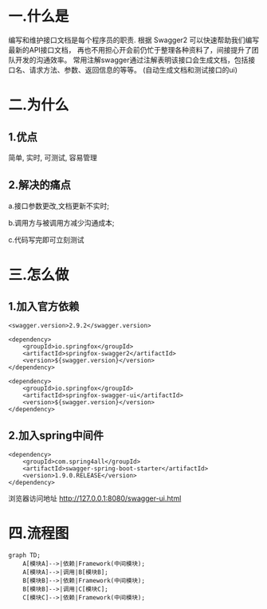 
# 一.什么是

编写和维护接口文档是每个程序员的职责.
根据 Swagger2 可以快速帮助我们编写最新的API接口文档，
再也不用担心开会前仍忙于整理各种资料了，间接提升了团队开发的沟通效率。
常用注解swagger通过注解表明该接口会生成文档，包括接口名、请求方法、参数、返回信息的等等。
(自动生成文档和测试接口的ui)

# 二.为什么

## 1.优点

简单, 实时, 可测试, 容易管理

## 2.解决的痛点

a.接口参数更改,文档更新不实时;

b.调用方与被调用方减少沟通成本;

c.代码写完即可立刻测试

# 三.怎么做

## 1.加入官方依赖
```
<swagger.version>2.9.2</swagger.version>

<dependency>
    <groupId>io.springfox</groupId>
    <artifactId>springfox-swagger2</artifactId>
    <version>${swagger.version}</version>
</dependency>

<dependency>
    <groupId>io.springfox</groupId>
    <artifactId>springfox-swagger-ui</artifactId>
    <version>${swagger.version}</version>
</dependency>
```
## 2.加入spring中间件

```
<dependency>
    <groupId>com.spring4all</groupId>
    <artifactId>swagger-spring-boot-starter</artifactId>
    <version>1.9.0.RELEASE</version>
</dependency>

```


浏览器访问地址
http://127.0.0.1:8080/swagger-ui.html


# 四.流程图

```mermaid
graph TD;
    A[模块A]-->|依赖|Framework(中间模块);
    A[模块A]-->|调用|B[模块B];
    B[模块B]-->|依赖|Framework(中间模块);
    B[模块B]-->|调用|C[模块C];
    C[模块C]-->|依赖|Framework(中间模块);
```



